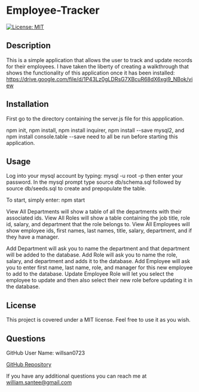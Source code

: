 # Employee-Tracker
[![License: MIT](https://img.shields.io/badge/License-MIT-yellow.svg)](https://opensource.org/licenses/MIT)

## Description

This is a simple application that allows the user to track and update records for their employees. I have taken the liberty of creating a walkthrough that shows the functionality of this application once it has been installed:
https://drive.google.com/file/d/1P43Lz0gLDRsG7XBcuR68dX6xgi9_NBok/view

## Installation
First go to the directory containing the server.js file for this appplication.

npm init, npm install, npm install inquirer, npm install --save mysql2, and npm install console.table --save need to all be run before starting this application.

## Usage
Log into your mysql account by typing: mysql -u root -p then enter your password.
In the mysql prompt type source db/schema.sql followed by source db/seeds.sql to create and prepopulate the table.

To start, simply enter: npm start

View All Departments will show a table of all the departments with their associated ids.
View All Roles will show a table containing the job title, role id, salary, and department that the role belongs to.
View All Employees will show employee ids, first names, last names, title, salary, department, and if they have a manager.

Add Department will ask you to name the department and that department will be added to the database.
Add Role will ask you to name the role, salary, and department and adds it to the database.
Add Employee will ask you to enter first name, last name, role, and manager for this new employee to add to the database.
Update Employee Role will let you select the employee to update and then also select their new role before updating it in the database.

## License

This project is covered under a MIT license. Feel free to use it as you wish.

## Questions

  GitHub User Name: willsan0723

  [GitHub Repository](https://github.com/willsan0723/)

  If you have any additional questions you can reach me at william.santee@gmail.com
